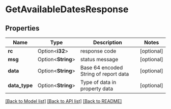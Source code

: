 # GetAvailableDatesResponse

## Properties

Name | Type | Description | Notes
------------ | ------------- | ------------- | -------------
**rc** | Option<**i32**> | response code | [optional]
**msg** | Option<**String**> | status message | [optional]
**data** | Option<**String**> | Base 64 encoded String of report data | [optional]
**data_type** | Option<**String**> | Type of data in property data | [optional]

[[Back to Model list]](../README.md#documentation-for-models) [[Back to API list]](../README.md#documentation-for-api-endpoints) [[Back to README]](../README.md)


